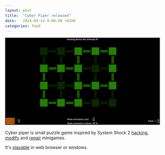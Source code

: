 ```yaml
---
layout: post
title:  "Cyber Piper released"
date:   2024-04-14 9:00:00 +0200
categories: feed
---
```


![Cyber Piper](/assets/posts/piper.png)

Cyber piper is small puzzle game inspired by System Shock 2 [hacking](https://shodan.fandom.com/wiki/Hacking), [modify](https://shodan.fandom.com/wiki/Modify) and [repair](https://shodan.fandom.com/wiki/Repair) minigames.

It's [playable](https://aristarhys.itch.io/cyber-piper) in web browser or windows.
